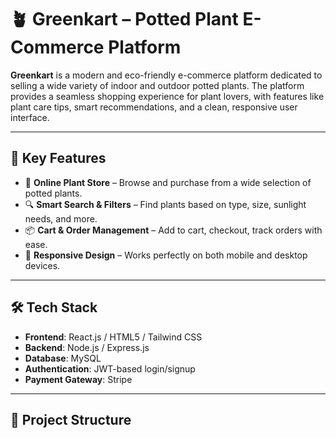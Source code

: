 # 🪴 Greenkart – Potted Plant E-Commerce Platform

**Greenkart** is a modern and eco-friendly e-commerce platform dedicated to selling a wide variety of indoor and outdoor potted plants. The platform provides a seamless shopping experience for plant lovers, with features like plant care tips, smart recommendations, and a clean, responsive user interface.

---

## 🌟 Key Features

- 🛒 **Online Plant Store** – Browse and purchase from a wide selection of potted plants.
- 🔍 **Smart Search & Filters** – Find plants based on type, size, sunlight needs, and more.
- 📦 **Cart & Order Management** – Add to cart, checkout, track orders with ease.
- 📱 **Responsive Design** – Works perfectly on both mobile and desktop devices.

---

## 🛠️ Tech Stack

- **Frontend**: React.js / HTML5 / Tailwind CSS  
- **Backend**: Node.js / Express.js  
- **Database**: MySQL  
- **Authentication**: JWT-based login/signup  
- **Payment Gateway**: Stripe

---

## 📁 Project Structure

